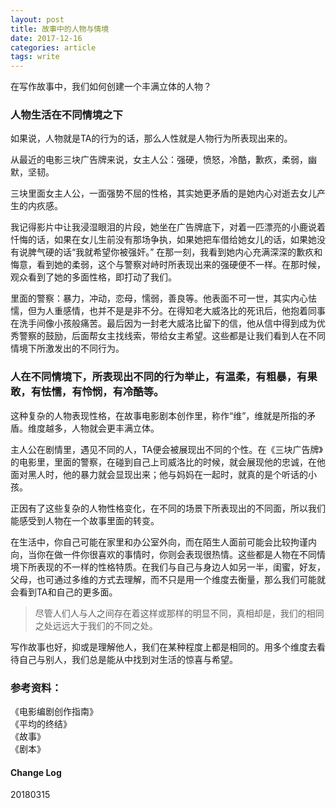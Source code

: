 ```yaml
---
layout: post
title: 故事中的人物与情境
date: 2017-12-16
categories: article
tags: write
---
```


在写作故事中，我们如何创建一个丰满立体的人物？

### 人物生活在不同情境之下

如果说，人物就是TA的行为的话，那么人性就是人物行为所表现出来的。

从最近的电影三块广告牌来说，女主人公：强硬，愤怒，冷酷，歉疚，柔弱，幽默，坚韧。

三块里面女主人公，一面强势不屈的性格，其实她更矛盾的是她内心对逝去女儿产生的内疚感。

我记得影片中让我浸湿眼泪的片段，她坐在广告牌底下，对着一匹漂亮的小鹿说着忏悔的话，如果在女儿生前没有那场争执，如果她把车借给她女儿的话，如果她没有说脾气硬的话“我就希望你被强奸。” 在那一刻，我看到她内心充满深深的歉疚和悔意，看到她的柔弱，这个与警察对峙时所表现出来的强硬便不一样。在那时候，观众看到了她的多面性格，即打动了我们。 

里面的警察：暴力，冲动，恋母，懦弱，善良等。他表面不可一世，其实内心怯懦，但为人重感情，也并不是是非不分。在得知老大威洛比的死讯后，他抱着同事在洗手间像小孩般痛苦。最后因为一封老大威洛比留下的信，他从信中得到成为优秀警察的鼓励，后面帮女主找线索，带给女主希望。这些都是让我们看到人在不同情境下所激发出的不同行为。

### 人在不同情境下，所表现出不同的行为举止，有温柔，有粗暴，有果敢，有怯懦，有怜悯，有冷酷等。

这种复杂的人物表现性格，在故事电影剧本创作里，称作“维”，维就是所指的矛盾。维度越多，人物就会更丰满立体。



主人公在剧情里，遇见不同的人，TA便会被展现出不同的个性。在《三块广告牌》的电影里，里面的警察，在碰到自己上司威洛比的时候，就会展现他的忠诚，在他面对黑人时，他的暴力就会显现出来；他与妈妈在一起时，就真的是个听话的小孩。

正因有了这些复杂的人物性格变化，在不同的场景下所表现出的不同面，所以我们能感受到人物在一个故事里面的转变。

在生活中，你自己可能在家里和办公室外向，而在陌生人面前可能会比较拘谨内向，当你在做一件你很喜欢的事情时，你则会表现很热情。这些都是人物在不同情境下所表现的不一样的性格特质。在我们与自己与身边人如另一半，闺蜜，好友，父母，也可通过多维的方式去理解，而不只是用一个维度去衡量，那么我们可能就会看到TA和自己的更多面。

> 尽管人们人与人之间存在着这样或那样的明显不同，真相却是，我们的相同之处远远大于我们的不同之处。

写作故事也好，抑或是理解他人，我们在某种程度上都是相同的。用多个维度去看待自己与别人，我们总是能从中找到对生活的惊喜与希望。


### 参考资料： 
《电影编剧创作指南》  
《平均的终结》  
《故事》  
《剧本》

#### Change Log  
20180315





